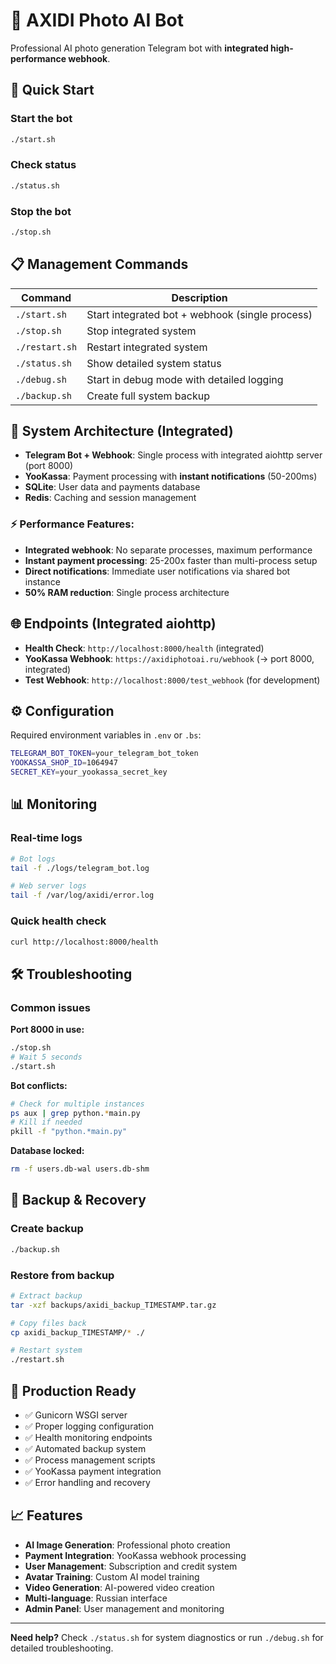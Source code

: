 # 🤖 AXIDI Photo AI Bot

Professional AI photo generation Telegram bot with **integrated high-performance webhook**.

## 🚀 Quick Start

### Start the bot
```bash
./start.sh
```

### Check status
```bash
./status.sh
```

### Stop the bot
```bash
./stop.sh
```

## 📋 Management Commands

| Command | Description |
|---------|-------------|
| `./start.sh` | Start integrated bot + webhook (single process) |
| `./stop.sh` | Stop integrated system |
| `./restart.sh` | Restart integrated system |
| `./status.sh` | Show detailed system status |
| `./debug.sh` | Start in debug mode with detailed logging |
| `./backup.sh` | Create full system backup |

## 🔧 System Architecture (Integrated)

- **Telegram Bot + Webhook**: Single process with integrated aiohttp server (port 8000)
- **YooKassa**: Payment processing with **instant notifications** (50-200ms)
- **SQLite**: User data and payments database
- **Redis**: Caching and session management

### ⚡ Performance Features:
- **Integrated webhook**: No separate processes, maximum performance
- **Instant payment processing**: 25-200x faster than multi-process setup
- **Direct notifications**: Immediate user notifications via shared bot instance
- **50% RAM reduction**: Single process architecture

## 🌐 Endpoints (Integrated aiohttp)

- **Health Check**: `http://localhost:8000/health` (integrated)
- **YooKassa Webhook**: `https://axidiphotoai.ru/webhook` (→ port 8000, integrated)
- **Test Webhook**: `http://localhost:8000/test_webhook` (for development)

## ⚙️ Configuration

Required environment variables in `.env` or `.bs`:
```bash
TELEGRAM_BOT_TOKEN=your_telegram_bot_token
YOOKASSA_SHOP_ID=1064947
SECRET_KEY=your_yookassa_secret_key
```

## 📊 Monitoring

### Real-time logs
```bash
# Bot logs
tail -f ./logs/telegram_bot.log

# Web server logs
tail -f /var/log/axidi/error.log
```

### Quick health check
```bash
curl http://localhost:8000/health
```

## 🛠️ Troubleshooting

### Common issues

**Port 8000 in use:**
```bash
./stop.sh
# Wait 5 seconds
./start.sh
```

**Bot conflicts:**
```bash
# Check for multiple instances
ps aux | grep python.*main.py
# Kill if needed
pkill -f "python.*main.py"
```

**Database locked:**
```bash
rm -f users.db-wal users.db-shm
```

## 💾 Backup & Recovery

### Create backup
```bash
./backup.sh
```

### Restore from backup
```bash
# Extract backup
tar -xzf backups/axidi_backup_TIMESTAMP.tar.gz

# Copy files back
cp axidi_backup_TIMESTAMP/* ./

# Restart system
./restart.sh
```

## 🎯 Production Ready

- ✅ Gunicorn WSGI server
- ✅ Proper logging configuration
- ✅ Health monitoring endpoints
- ✅ Automated backup system
- ✅ Process management scripts
- ✅ YooKassa payment integration
- ✅ Error handling and recovery

## 📈 Features

- **AI Image Generation**: Professional photo creation
- **Payment Integration**: YooKassa webhook processing
- **User Management**: Subscription and credit system
- **Avatar Training**: Custom AI model training
- **Video Generation**: AI-powered video creation
- **Multi-language**: Russian interface
- **Admin Panel**: User management and monitoring

---

**Need help?** Check `./status.sh` for system diagnostics or run `./debug.sh` for detailed troubleshooting.
